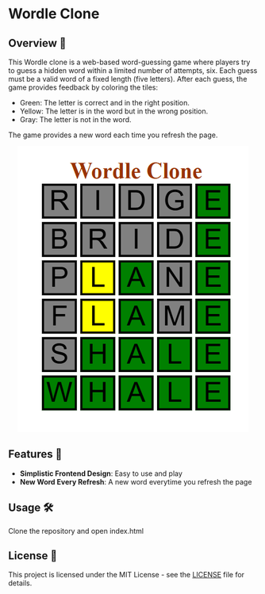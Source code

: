 # Wordle Clone

## Overview 🧭

This Wordle clone is a web-based word-guessing game where players try to guess a hidden word within a limited number of attempts, six. Each guess must be a valid word of a fixed length (five letters). After each guess, the game provides feedback by coloring the tiles:

- Green: The letter is correct and in the right position.
- Yellow: The letter is in the word but in the wrong position.
- Gray: The letter is not in the word.

The game provides a new word each time you refresh the page.

<p align="center">
  <img src="wordle-preview.png" />
</p>

## Features 🔧

- **Simplistic Frontend Design**: Easy to use and play
- **New Word Every Refresh**: A new word everytime you refresh the page

## Usage 🛠️

Clone the repository and open index.html

## License 📄

This project is licensed under the MIT License - see the [LICENSE](LICENSE) file for details.
